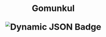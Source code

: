 <center>
<h1> Gomunkul
<br>

  
![Dynamic JSON Badge](https://img.shields.io/badge/dynamic/json?url=http%3A%2F%2F193.233.232.62%3A8080%2Ftom&query=%24.count&logo=github&label=Repos%20count)
</h1>
</center>
